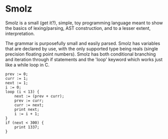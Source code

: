 # Smolz

Smolz is a small (get it?), simple, toy programming language
meant to show the basics of lexing/parsing, AST construction,
and to a lesser extent, interpretation.

The grammar is purposefully small and easily parsed. 
Smolz has variables that are declared by use, with the only
supported type being reals (single precision floating point numbers).
Smolz has both conditional branching and iteration through if statements
and the 'loop' keyword which works just like a while loop in C.

    prev := 0;
    curr := 1;
    next := 1;
    i := 0;
    loop (i < 13) {
        next := (prev + curr);
        prev := curr;
        curr := next;
        print next;
        i := i + 1;
    }
    if (next < 300) {
        print 1337;
    }
